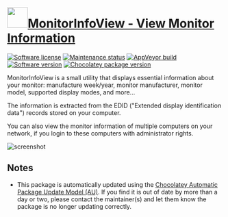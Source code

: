 # [<img src="https://cdn.jsdelivr.net/gh/dgalbraith/chocolatey-packages@ec1652f85e86682fba61efdbeb5a556dd6ad0284/icons/countrytraceroute.png" width="48" height="48"/>MonitorInfoView - View Monitor Information](https://chocolatey.org/packages/monitorinfoview)

[![Software license](https://img.shields.io/badge/license-freeware-orange)](http://www.nirsoft.net/utils/monitor_info_view.html)
[![Maintenance status](https://img.shields.io/badge/maintained%3F-yes-green.svg)](https://gitHub.com/dgalbraith/chocolatey-packages/graphs/commit-activity)
[![AppVeyor build](https://img.shields.io/appveyor/ci/dgalbraith/chocolatey-packages)](https://ci.appveyor.com/project/dgalbraith/chocolatey-packages)
[![Software version](https://img.shields.io/badge/Source-v1.21-blue.svg)](http://www.nirsoft.net/utils/monitor_info_view.html)
[![Chocolatey package version](https://img.shields.io/chocolatey/v/monitorinfoview?label=Chocolatey)](https://chocolatey.org/packages/monitorinfoview)

MonitorInfoView is a small utility that displays essential information about your monitor: manufacture week/year, monitor manufacturer, monitor model, supported display modes, and more...

The information is extracted from the EDID ("Extended display identification data") records stored on your computer.

You can also view the monitor information of multiple computers on your network, if you login to these computers with administrator rights.

![screenshot](https://cdn.jsdelivr.net/gh/dgalbraith/chocolatey-packages@48b2855247b0e422e994f50e85b9bf8c8ca98c79/automatic/monitorinfoview/screenshot.png)

## Notes

* This package is automatically updated using the [Chocolatey Automatic Package Update Model (AU)](https://github.com/majkinetor/au/blob/master/README.md).
  If you find it is out of date by more than a day or two, please contact the maintainer(s) and let them know the package is no longer updating correctly.
